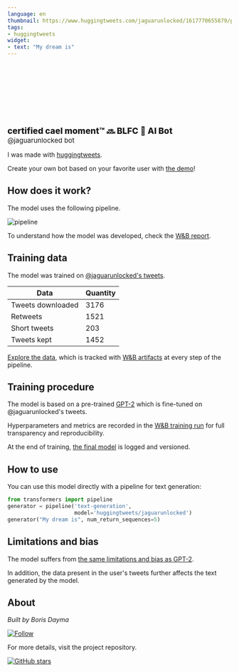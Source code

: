```yaml
---
language: en
thumbnail: https://www.huggingtweets.com/jaguarunlocked/1617770655879/predictions.png
tags:
- huggingtweets
widget:
- text: "My dream is"
---
```


<div>
<div style="width: 132px; height:132px; border-radius: 50%; background-size: cover; background-image: url('https://pbs.twimg.com/profile_images/1374457518995349507/LPSYSW4N_400x400.jpg')">
</div>
<div style="margin-top: 8px; font-size: 19px; font-weight: 800">certified cael moment™ 🔜 BLFC 🤖 AI Bot </div>
<div style="font-size: 15px">@jaguarunlocked bot</div>
</div>

I was made with [huggingtweets](https://github.com/borisdayma/huggingtweets).

Create your own bot based on your favorite user with [the demo](https://colab.research.google.com/github/borisdayma/huggingtweets/blob/master/huggingtweets-demo.ipynb)!

## How does it work?

The model uses the following pipeline.

![pipeline](https://github.com/borisdayma/huggingtweets/blob/master/img/pipeline.png?raw=true)

To understand how the model was developed, check the [W&B report](https://wandb.ai/wandb/huggingtweets/reports/HuggingTweets-Train-a-Model-to-Generate-Tweets--VmlldzoxMTY5MjI).

## Training data

The model was trained on [@jaguarunlocked's tweets](https://twitter.com/jaguarunlocked).

| Data | Quantity |
| --- | --- |
| Tweets downloaded | 3176 |
| Retweets | 1521 |
| Short tweets | 203 |
| Tweets kept | 1452 |

[Explore the data](https://wandb.ai/wandb/huggingtweets/runs/2j5t38f8/artifacts), which is tracked with [W&B artifacts](https://docs.wandb.com/artifacts) at every step of the pipeline.

## Training procedure

The model is based on a pre-trained [GPT-2](https://huggingface.co/gpt2) which is fine-tuned on @jaguarunlocked's tweets.

Hyperparameters and metrics are recorded in the [W&B training run](https://wandb.ai/wandb/huggingtweets/runs/3n6tm7lj) for full transparency and reproducibility.

At the end of training, [the final model](https://wandb.ai/wandb/huggingtweets/runs/3n6tm7lj/artifacts) is logged and versioned.

## How to use

You can use this model directly with a pipeline for text generation:

```python
from transformers import pipeline
generator = pipeline('text-generation',
                     model='huggingtweets/jaguarunlocked')
generator("My dream is", num_return_sequences=5)
```

## Limitations and bias

The model suffers from [the same limitations and bias as GPT-2](https://huggingface.co/gpt2#limitations-and-bias).

In addition, the data present in the user's tweets further affects the text generated by the model.

## About

*Built by Boris Dayma*

[![Follow](https://img.shields.io/twitter/follow/borisdayma?style=social)](https://twitter.com/intent/follow?screen_name=borisdayma)

For more details, visit the project repository.

[![GitHub stars](https://img.shields.io/github/stars/borisdayma/huggingtweets?style=social)](https://github.com/borisdayma/huggingtweets)
